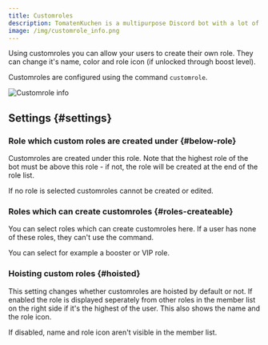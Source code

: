 ```yaml
---
title: Customroles
description: TomatenKuchen is a multipurpose Discord bot with a lot of features for your server. Customroles allow users to created their own customized role on the server.
image: /img/customrole_info.png
---
```


Using customroles you can allow your users to create their own role. They can change it's name, color and role icon (if unlocked through boost level).

Customroles are configured using the command `customrole`.

![Customrole info](/img/customrole_info.png)

## Settings {#settings}

### Role which custom roles are created under {#below-role}

Customroles are created under this role. Note that the highest role of the bot must be above this role - if not, the role will be created at the end of the role list.

If no role is selected customroles cannot be created or edited.

### Roles which can create customroles {#roles-createable}

You can select roles which can create customroles here. If a user has none of these roles, they can't use the command.

You can select for example a booster or VIP role.

### Hoisting custom roles {#hoisted}

This setting changes whether customroles are hoisted by default or not. If enabled the role is displayed seperately from other roles in the member list on the right side if it's the highest of the user. This also shows the name and the role icon.

If disabled, name and role icon aren't visible in the member list.
